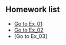 ## Homework list
* [Go to Ex_01](https://github.com/AlimG11/Homework/blob/main/Ex_01.md)
* [Go to Ex_02](https://github.com/AlimG11/Homework/new/main)
* [Go to Ex_03]
